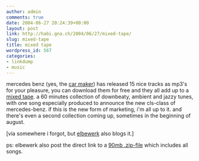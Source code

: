 ```yaml
---
author: admin
comments: true
date: 2004-06-27 20:24:39+00:00
layout: post
link: http://habi.gna.ch/2004/06/27/mixed-tape/
slug: mixed-tape
title: mixed tape
wordpress_id: 567
categories:
- linkdump
- music
---
```


mercedes benz (yes, the [car maker](http://www.mercedes-benz.com/)) has released 15 nice tracks as mp3's for your pleasure, you can download them for free and they all add up to a [mixed tape](http://www.mixed-tape.com/).
a 60 minutes collection of downbeaty, ambient and jazzy tunes, with one song especially produced to announce the new cls-class of mercedes-benz.
if this is the new form of marketing, i'm all up to it. and there's even a second collection coming up, sometimes in the beginning of august.

[via somewhere i forgot, but [elbewerk](http://elbewerk.com/2004/06/pods-auf-rdern.shtml) also blogs it.]

ps: elbewerk also post the direct link to a [90mb .zip-file](http://audio.mb.s-v.de/modules/mod_dl.php?lang=en&cover=1&tracks=all) which includes all songs.
